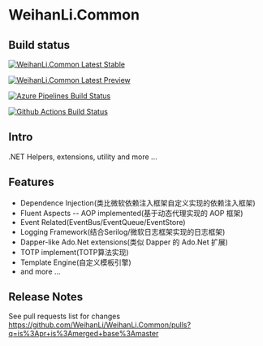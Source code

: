 # WeihanLi.Common

## Build status

[![WeihanLi.Common Latest Stable](https://img.shields.io/nuget/v/WeihanLi.Common.svg)](https://www.nuget.org/packages/WeihanLi.Common/)

[![WeihanLi.Common Latest Preview](https://img.shields.io/nuget/vpre/WeihanLi.Common)](https://www.nuget.org/packages/WeihanLi.Common/absoluteLatest)

[![Azure Pipelines Build Status](https://weihanli.visualstudio.com/Pipelines/_apis/build/status/WeihanLi.WeihanLi.Common?branchName=master)](https://weihanli.visualstudio.com/Pipelines/_build/latest?definitionId=16&branchName=master)

[![Github Actions Build Status](https://github.com/WeihanLi/WeihanLi.Common/actions/workflows/default.yml/badge.svg)](https://github.com/WeihanLi/WeihanLi.Common/actions/workflows/default.yml)

## Intro

.NET Helpers, extensions, utility and more ...

## Features

- Dependence Injection(类比微软依赖注入框架自定义实现的依赖注入框架)
- Fluent Aspects -- AOP implemented(基于动态代理实现的 AOP 框架)
- Event Related(EventBus/EventQueue/EventStore)
- Logging Framework(结合Serilog/微软日志框架实现的日志框架)
- Dapper-like Ado.Net extensions(类似 Dapper 的 Ado.Net 扩展)
- TOTP implement(TOTP算法实现)
- Template Engine(自定义模板引擎)
- and more ...

## Release Notes

See pull requests list for changes <https://github.com/WeihanLi/WeihanLi.Common/pulls?q=is%3Apr+is%3Amerged+base%3Amaster>
